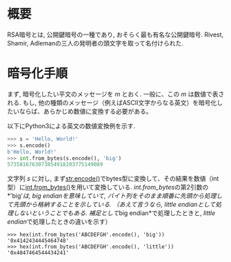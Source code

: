 <!-- TITLE: RSA -->
<!-- SUBTITLE: RSA暗号の問題を解く上でのまとめ -->

# 概要

RSA暗号とは, 公開鍵暗号の一種であり, おそらく最も有名な公開鍵暗号.
Rivest, Shamir, Adlemanの三人の発明者の頭文字を取って名付けられた.

# 暗号化手順

まず, 暗号化したい平文のメッセージを $m$ とおく.
一般に、この $m$ は数値で表される. もし, 他の種類のメッセージ（例えばASCII文字からなる英文）を暗号化したいならば、あらかじめ数値に変換する必要がある。

以下にPython3による英文の数値変換例を示す.

```python
>>> s = 'Hello, World!'
>>> s.encode()
b'Hello, World!'
>>> int.from_bytes(s.encode(), 'big')
5735816763073854918203775149089
```

文字列 $s$ に対し, まず[str.encode()](https://docs.python.org/3/library/stdtypes.html#str.encode)でbytes型に変換して、その結果を数値（int型）に[int.from_bytes()](https://docs.python.org/3/library/stdtypes.html#int.from_bytes)を用いて変換している.
*int.from_bytes*の第2引数の*'big'*は, *big endian*を意味していて, バイト列をそのまま順番に先頭から処理して先頭から格納することを示している. 
（あえて言うなら, *little endian*として処理しないということでもある. 補足として*big endian*で処理したときと, *little endian*で処理したときの違いを示す）

```python3
>>> hex(int.from_bytes('ABCDEFGH'.encode(), 'big'))
'0x4142434445464748'
>>> hex(int.from_bytes('ABCDEFGH'.encode(), 'little'))
'0x4847464544434241'
```



